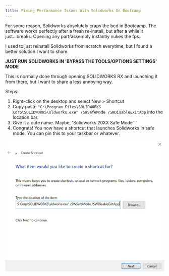 ```yaml
---
title: Fixing Performance Issues With Solidworks On Bootcamp
---
```


For some reason, Solidworks absolutely craps the bed in Bootcamp. The software works perfectly after a fresh re-install, but after a while it just...breaks. Opening any part/assembly instantly nukes the fps.

I used to just reinstall Solidworks from scratch everytime, but I found a better solution I want to share.

**JUST RUN SOLIDWORKS IN 'BYPASS THE TOOLS/OPTIONS SETTINGS' MODE**

This is normally done through opening SOLIDWORKS RX and launching it from there, but I want to share a less annoying way.

Steps:
1. Right-click on the desktop and select New > Shortcut
2. Copy paste ```"C:\Program Files\SOLIDWORKS Corp\SOLIDWORKS\sldworks.exe" /SWSafeMode /SWDisableExitApp``` into the location bar.
3. Give it a cute name. Maybe, 'Solidworks 20XX Safe Mode```
4. Congrats! You now have a shortcut that launches Solidworks in safe mode. You can pin this to your taskbar or whatever.

<p align="center">
    <img src="/assets/2018-10-16/image1.jpg" alt="Image of creating shortcut" />
</p>
